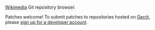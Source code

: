 [Wikimedia](https://www.wikimedia.org/) Git repository browser.

Patches welcome! To submit patches to repositories hosted on [Gerrit](https://gerrit.wikimedia.org/), please [sign up for a developer account](https://www.mediawiki.org/wiki/Developer_access).
